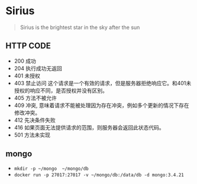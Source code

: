 # Sirius

> Sirius is the brightest star in the sky after the sun


## HTTP CODE
- 200 成功
- 204 执行成功无返回
- 401 未授权
- 403 禁止访问 这个请求是一个有效的请求，但是服务器拒绝响应它。和401未授权的响应不同，是否授权并没有区别。
- 405 方法不被允许
- 409 冲突, 意味着请求不能被处理因为存在冲突，例如多个更新的情况下存在修改冲突。
- 412 先决条件失败
- 416 如果页面无法提供请求的范围，则服务器会返回此状态代码。
- 501 方法未实现

## mongo
* `mkdir -p ~/mongo  ~/mongo/db`
* `docker run -p 27017:27017 -v ~/mongo/db:/data/db -d mongo:3.4.21`